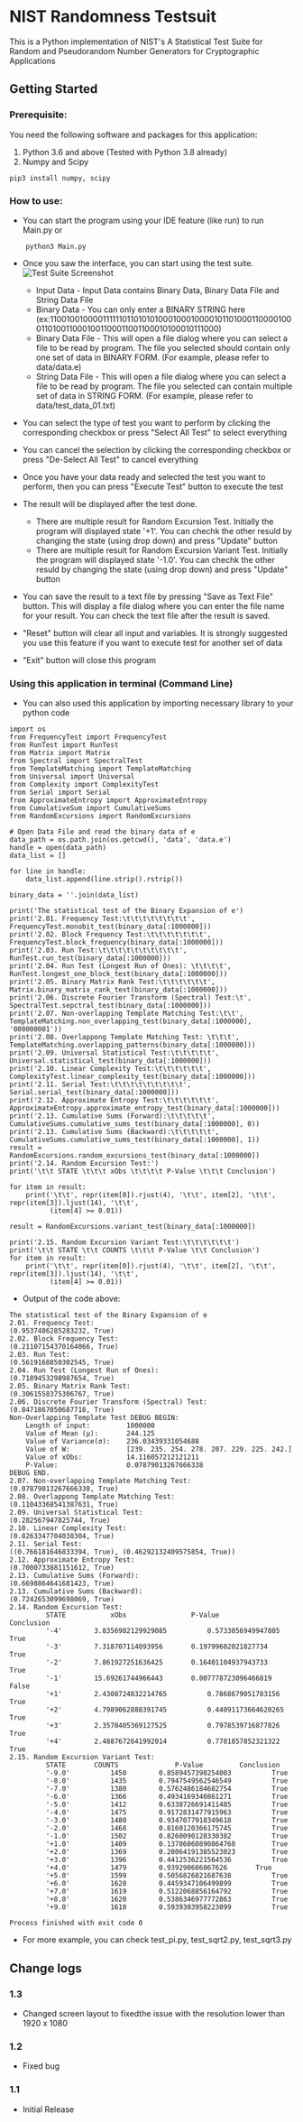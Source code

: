 # NIST Randomness Testsuit

This is a Python implementation of NIST's A Statistical Test Suite for Random and Pseudorandom Number Generators for Cryptographic Applications

## Getting Started

### Prerequisite:
You need the following software and packages for this application:
1. Python 3.6 and above (Tested with Python 3.8 already)
2. Numpy and Scipy
```
pip3 install numpy, scipy
```

### How to use:
* You can start the program using your IDE feature (like run) to run Main.py or 
```
    python3 Main.py
```
* Once you saw the interface, you can start using the test suite.
![Test Suite Screenshot](https://astevekho.s3.us-east-2.amazonaws.com/Screen+Shot+2019-12-11+at+22.24.08.png)

    * Input Data - Input Data contains Binary Data, Binary Data File and String Data File
    * Binary Data - You can only enter a BINARY STRING here (ex:1100100100001111110110101010001000100001011010001100001000110100110001001100011001100010100010111000)
    * Binary Data File - This will open a file dialog where you can select a file to be read by program.
                       The file you selected should contain only one set of data in BINARY FORM.  (For example, please refer to data/data.e)
    * String Data File - This will open a file dialog where you can select a file to be read by program.
                       The file you selected can contain multiple set of data in STRING FORM.  (For example, please refer to data/test_data_01.txt)

* You can select the type of test you want to perform by clicking the corresponding checkbox or press "Select All Test" to select everything
* You can cancel the selection by clicking the corresponding checkbox or press "De-Select All Test" to cancel everything
* Once you have your data ready and selected the test you want to perform, then you can press "Execute Test" button to execute the test
* The result will be displayed after the test done.
    * There are multiple result for Random Excursion Test.  Initially the program will displayed state '+1'.  You can chechk the other resuld
         by changing the state (using drop down) and press "Update" button
    * There are multiple result for Random Excursion Variant Test.  Initially the program will displayed state '-1.0'.  You can chechk the other resuld
         by changing the state (using drop down) and press "Update" button
* You can save the result to a text file by pressing "Save as Text File" button.
    This will display a file dialog where you can enter the file name for your result.
    You can check the text file after the result is saved.
* "Reset" button will clear all input and variables.  It is strongly suggested you use this feature if you want to execute test for another set of data
* "Exit" button will close this program

### Using this application in terminal (Command Line)
* You can also used this application by importing necessary library to your python code
```
import os
from FrequencyTest import FrequencyTest
from RunTest import RunTest
from Matrix import Matrix
from Spectral import SpectralTest
from TemplateMatching import TemplateMatching
from Universal import Universal
from Complexity import ComplexityTest
from Serial import Serial
from ApproximateEntropy import ApproximateEntropy
from CumulativeSum import CumulativeSums
from RandomExcursions import RandomExcursions

# Open Data File and read the binary data of e
data_path = os.path.join(os.getcwd(), 'data', 'data.e')
handle = open(data_path)
data_list = []

for line in handle:
    data_list.append(line.strip().rstrip())

binary_data = ''.join(data_list)

print('The statistical test of the Binary Expansion of e')
print('2.01. Frequency Test:\t\t\t\t\t\t\t\t', FrequencyTest.monobit_test(binary_data[:1000000]))
print('2.02. Block Frequency Test:\t\t\t\t\t\t\t', FrequencyTest.block_frequency(binary_data[:1000000]))
print('2.03. Run Test:\t\t\t\t\t\t\t\t\t\t', RunTest.run_test(binary_data[:1000000]))
print('2.04. Run Test (Longest Run of Ones): \t\t\t\t', RunTest.longest_one_block_test(binary_data[:1000000]))
print('2.05. Binary Matrix Rank Test:\t\t\t\t\t\t', Matrix.binary_matrix_rank_text(binary_data[:1000000]))
print('2.06. Discrete Fourier Transform (Spectral) Test:\t', SpectralTest.sepctral_test(binary_data[:1000000]))
print('2.07. Non-overlapping Template Matching Test:\t\t', TemplateMatching.non_overlapping_test(binary_data[:1000000], '000000001'))
print('2.08. Overlappong Template Matching Test: \t\t\t', TemplateMatching.overlapping_patterns(binary_data[:1000000]))
print('2.09. Universal Statistical Test:\t\t\t\t\t', Universal.statistical_test(binary_data[:1000000]))
print('2.10. Linear Complexity Test:\t\t\t\t\t\t', ComplexityTest.linear_complexity_test(binary_data[:1000000]))
print('2.11. Serial Test:\t\t\t\t\t\t\t\t\t', Serial.serial_test(binary_data[:1000000]))
print('2.12. Approximate Entropy Test:\t\t\t\t\t\t', ApproximateEntropy.approximate_entropy_test(binary_data[:1000000]))
print('2.13. Cumulative Sums (Forward):\t\t\t\t\t', CumulativeSums.cumulative_sums_test(binary_data[:1000000], 0))
print('2.13. Cumulative Sums (Backward):\t\t\t\t\t', CumulativeSums.cumulative_sums_test(binary_data[:1000000], 1))
result = RandomExcursions.random_excursions_test(binary_data[:1000000])
print('2.14. Random Excursion Test:')
print('\t\t STATE \t\t\t xObs \t\t\t\t P-Value \t\t\t Conclusion')

for item in result:
    print('\t\t', repr(item[0]).rjust(4), '\t\t', item[2], '\t\t', repr(item[3]).ljust(14), '\t\t',
          (item[4] >= 0.01))

result = RandomExcursions.variant_test(binary_data[:1000000])

print('2.15. Random Excursion Variant Test:\t\t\t\t\t\t')
print('\t\t STATE \t\t COUNTS \t\t\t P-Value \t\t Conclusion')
for item in result:
    print('\t\t', repr(item[0]).rjust(4), '\t\t', item[2], '\t\t', repr(item[3]).ljust(14), '\t\t',
          (item[4] >= 0.01))
```
* Output of the code above:
```
The statistical test of the Binary Expansion of e
2.01. Frequency Test:								 (0.9537486285283232, True)
2.02. Block Frequency Test:							 (0.21107154370164066, True)
2.03. Run Test:										 (0.5619168850302545, True)
2.04. Run Test (Longest Run of Ones): 				 (0.7189453298987654, True)
2.05. Binary Matrix Rank Test:						 (0.3061558375306767, True)
2.06. Discrete Fourier Transform (Spectral) Test:	 (0.8471867050687718, True)
Non-Overlapping Template Test DEBUG BEGIN:
	Length of input:		 1000000
	Value of Mean (µ):		 244.125
	Value of Variance(σ):	 236.03439331054688
	Value of W:				 [239. 235. 254. 278. 207. 229. 225. 242.]
	Value of xObs:			 14.116057212121211
	P-Value:				 0.07879013267666338
DEBUG END.
2.07. Non-overlapping Template Matching Test:		 (0.07879013267666338, True)
2.08. Overlappong Template Matching Test: 			 (0.11043368541387631, True)
2.09. Universal Statistical Test:					 (0.282567947825744, True)
2.10. Linear Complexity Test:						 (0.8263347704038304, True)
2.11. Serial Test:									 ((0.766181646833394, True), (0.46292132409575854, True))
2.12. Approximate Entropy Test:						 (0.7000733881151612, True)
2.13. Cumulative Sums (Forward):					 (0.6698864641681423, True)
2.13. Cumulative Sums (Backward):					 (0.7242653099698069, True)
2.14. Random Excursion Test:
		 STATE 			 xObs 				 P-Value 			 Conclusion
		 '-4' 		 3.8356982129929085 		 0.5733056949947805 		 True
		 '-3' 		 7.318707114093956 		 0.19799602021827734 		 True
		 '-2' 		 7.861927251636425 		 0.16401104937943733 		 True
		 '-1' 		 15.69261744966443 		 0.007778723096466819 		 False
		 '+1' 		 2.4308724832214765 		 0.7868679051783156 		 True
		 '+2' 		 4.7989062888391745 		 0.44091173664620265 		 True
		 '+3' 		 2.3570405369127525 		 0.7978539716877826 		 True
		 '+4' 		 2.4887672641992014 		 0.7781857852321322 		 True
2.15. Random Excursion Variant Test:						
		 STATE 		 COUNTS 			 P-Value 		 Conclusion
		 '-9.0' 		 1450 		 0.8589457398254003 		 True
		 '-8.0' 		 1435 		 0.7947549562546549 		 True
		 '-7.0' 		 1380 		 0.5762486184682754 		 True
		 '-6.0' 		 1366 		 0.4934169340861271 		 True
		 '-5.0' 		 1412 		 0.6338726691411485 		 True
		 '-4.0' 		 1475 		 0.9172831477915963 		 True
		 '-3.0' 		 1480 		 0.9347077918349618 		 True
		 '-2.0' 		 1468 		 0.8160120366175745 		 True
		 '-1.0' 		 1502 		 0.8260090128330382 		 True
		 '+1.0' 		 1409 		 0.13786060890864768 		 True
		 '+2.0' 		 1369 		 0.20064191385523023 		 True
		 '+3.0' 		 1396 		 0.4412536221564536 		 True
		 '+4.0' 		 1479 		 0.939290606067626 		 True
		 '+5.0' 		 1599 		 0.5056826821687638 		 True
		 '+6.0' 		 1628 		 0.4459347106499899 		 True
		 '+7.0' 		 1619 		 0.5122068856164792 		 True
		 '+8.0' 		 1620 		 0.5386346977772863 		 True
		 '+9.0' 		 1610 		 0.5939303958223099 		 True

Process finished with exit code 0
```
* For more example, you can check test_pi.py, test_sqrt2.py, test_sqrt3.py

## Change logs
### 1.3
   * Changed screen layout to fixedthe issue with the resolution lower than 1920 x 1080 
### 1.2
   * Fixed bug
### 1.1
   * Initial Release
